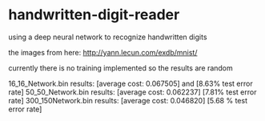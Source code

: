 # handwritten-digit-reader

using a deep neural network to recognize handwritten digits

the images from here: http://yann.lecun.com/exdb/mnist/

currently there is no training implemented so the results are random

16_16_Network.bin results: [average cost: 0.067505] and [8.63% test error rate]
50_50_Network.bin results: [average cost: 0.062237] [7.81% test error rate]
300_150Network.bin results: [average cost: 0.046820] [5.68 % test error rate]
